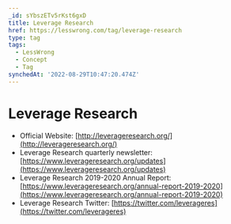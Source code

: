 ```yaml
---
_id: sYbszETv5rKst6gxD
title: Leverage Research
href: https://lesswrong.com/tag/leverage-research
type: tag
tags:
  - LessWrong
  - Concept
  - Tag
synchedAt: '2022-08-29T10:47:20.474Z'
---
```

# Leverage Research

- Official Website: [http://leverageresearch.org/](http://leverageresearch.org/)
- Leverage Research quarterly newsletter: [https://www.leverageresearch.org/updates](https://www.leverageresearch.org/updates)
- Leverage Research 2019-2020 Annual Report: [https://www.leverageresearch.org/annual-report-2019-2020](https://www.leverageresearch.org/annual-report-2019-2020)
- Leverage Research Twitter: [https://twitter.com/leverageres](https://twitter.com/leverageres)